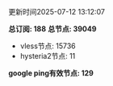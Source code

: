 更新时间2025-07-12 13:12:07

**总订阅: 188**
**总节点: 39049**
- vless节点: 15736
- hysteria2节点: 11

**google ping有效节点: 129**
